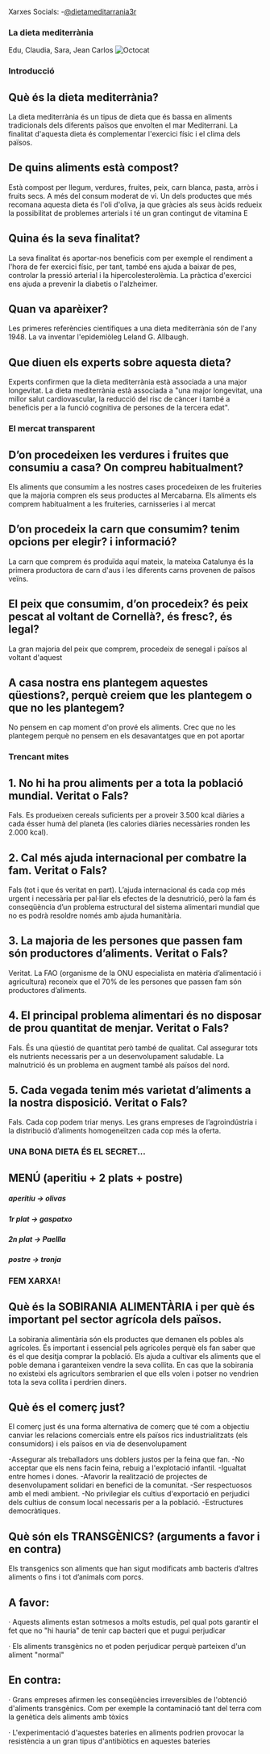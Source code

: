 Xarxes Socials:
-[@dietameditarrania3r](https://www.tiktok.com/@dietameditarrania3r)


### La dieta mediterrània
Edu, Claudia, Sara, Jean Carlos
![Octocat](/docs/Dieta.png)

### Introducció

## Què és la dieta mediterrània?

La dieta mediterrània és un tipus de dieta que és bassa en aliments tradicionals dels diferents països que envolten el mar Mediterrani.
La finalitat d'aquesta dieta és complementar l'exercici físic i el clima dels països.

## De quins aliments està compost?

Està compost per llegum, verdures, fruites, peix, carn blanca, pasta, arròs i fruits secs. A més del consum moderat de vi. Un dels productes que més recomana aquesta dieta és l'oli d'oliva, ja que gràcies als seus àcids redueix la possibilitat de problemes arterials i té un gran contingut de vitamina E

## Quina és la seva finalitat?

La seva finalitat és aportar-nos beneficis com per exemple el rendiment a l'hora de fer exercici físic, per tant, també ens ajuda a baixar de pes, controlar la pressió arterial i la hipercolesterolèmia. La pràctica d'exercici ens ajuda a prevenir la diabetis o l'alzheimer.

## Quan va aparèixer?

Les primeres referències científiques a una dieta mediterrània són de l'any 1948.
La va inventar l'epidemiòleg Leland G. Allbaugh.

## Que diuen els experts sobre aquesta dieta?

Experts confirmen que la dieta mediterrània està associada a una major longevitat. La dieta mediterrània està associada a "una major longevitat, una millor salut cardiovascular, la reducció del risc de càncer i també a beneficis per a la funció cognitiva de persones de la tercera edat".


### El mercat transparent
## D’on procedeixen les verdures i fruites que consumiu a casa? On compreu habitualment?
Els aliments que consumim a les nostres cases procedeixen de les fruiteries que la majoria compren els seus productes al Mercabarna. Els aliments els comprem habitualment a les fruiteries, carnisseries i al mercat

## D’on procedeix la carn que consumim? tenim opcions per elegir? i informació?
La carn que comprem és produïda aquí mateix, la mateixa Catalunya és la primera productora de carn d'aus i les diferents carns provenen de països veïns.


## El peix que consumim, d’on procedeix? és peix pescat al voltant de Cornellà?, és fresc?, és legal?
La gran majoria del peix que comprem, procedeix de senegal i països al voltant d'aquest


## A casa nostra ens plantegem aquestes qüestions?, perquè creiem que les plantegem o que no les plantegem?
No pensem en cap moment d'on prové els aliments. Crec que no les plantegem perquè no pensem en els desavantatges que en pot aportar

### Trencant mites
## 1. No hi ha prou aliments per a tota la població mundial. Veritat o Fals?
 Fals. Es produeixen cereals suficients per a proveir 3.500 kcal diàries a cada ésser humà del planeta (les calories diàries necessàries ronden les 2.000 kcal). 

## 2. Cal més ajuda internacional per combatre la fam. Veritat o Fals?
 Fals (tot i que és veritat en part). L’ajuda internacional és cada cop més urgent i necessària per pal·liar els efectes de la desnutrició, però la fam és conseqüència d’un problema estructural del sistema alimentari mundial que no es podrà resoldre només amb ajuda humanitària. 
 
## 3. La majoria de les persones que passen fam són productores d’aliments. Veritat o Fals?
Veritat. La FAO (organisme de la ONU especialista en matèria d’alimentació i agricultura) reconeix que el 70% de les persones que passen fam són productores d’aliments. 

## 4. El principal problema alimentari és no disposar de prou quantitat de menjar. Veritat o Fals?
Fals. És una qüestió de quantitat però també de qualitat. Cal assegurar tots els nutrients necessaris per a un desenvolupament saludable. La malnutrició és un problema en augment també als països del nord. 

## 5. Cada vegada tenim més varietat d’aliments a la nostra disposició. Veritat o Fals?
Fals. Cada cop podem triar menys. Les grans empreses de l’agroindústria i la distribució d’aliments homogeneïtzen cada cop més la oferta. 

### UNA BONA DIETA ÉS EL SECRET...
## MENÚ (aperitiu + 2 plats + postre)

##### aperitiu →  olivas
##### 1r plat →  gaspatxo
##### 2n plat → Paellla 
##### postre →  tronja

### FEM XARXA!

## Què és la SOBIRANIA ALIMENTÀRIA i per què és important pel sector agrícola dels països.
La sobirania alimentària són els productes que demanen els pobles als agrícoles. És important i essencial pels agrícoles perquè els fan saber que és el que desitja comprar la població. Els ajuda a cultivar els aliments que el poble demana i garanteixen vendre la seva collita. En cas que la sobirania no existeixi els agricultors sembrarien el que ells volen i potser no vendrien tota la seva collita i perdrien diners.

##  Què és el comerç just?
El comerç just és una forma alternativa de comerç que té com a objectiu canviar les relacions comercials entre els països rics industrialitzats (els consumidors) i els països en via de desenvolupament 

-Assegurar als treballadors uns doblers justos per la feina que fan.
-No acceptar que els nens facin feina, rebuig a l'explotació infantil.
-Igualtat entre homes i dones.
-Afavorir la realització de projectes de desenvolupament solidari en benefici de la comunitat.
-Ser respectuosos amb el medi ambient.
-No privilegiar els cultius d'exportació en perjudici dels cultius de consum local necessaris per a la població.
-Estructures democràtiques.

## Què són els TRANSGÈNICS? (arguments a favor i en contra)
Els transgenics son aliments que han sigut modificats amb bacteris d’altres aliments o fins i tot d’animals com porcs.

##      A favor:

   · Aquests aliments estan sotmesos a molts estudis, pel qual pots garantir el fet que no "hi hauria" de tenir cap bacteri que et pugui perjudicar

   · Els aliments transgènics no et poden perjudicar perquè parteixen d'un aliment "normal"


##      En contra:

   · Grans empreses afirmen les conseqüències irreversibles de l'obtenció d'aliments transgènics. Com per exemple la contaminació tant del terra com la genètica             dels aliments amb tòxics

   · L'experimentació d'aquestes bateries en aliments podrien provocar la resistència a 
    un gran tipus d'antibiòtics en aquestes bateries
    



